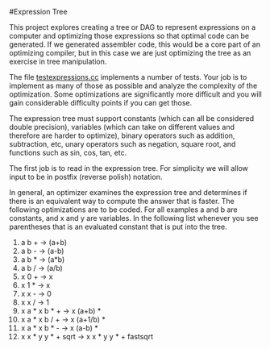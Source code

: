 #Expression Tree

This project explores creating a tree or DAG to represent expressions
on a computer and optimizing those expressions so that optimal code
can be generated. If we generated assembler code, this would be a core
part of an optimizing compiler, but in this case we are just
optimizing the tree as an exercise in tree manipulation.

The file [testexpressions.cc](testexpressions.cc) implements a number
of tests. Your job is to implement as many of those as possible and
analyze the complexity of the optimization. Some optimizations are
significantly more difficult and you will gain considerable difficulty
points if you can get those.

The expression tree must support constants (which can all be
considered double precision), variables (which can take on different
values and therefore are harder to optimize), binary operators such as
addition, subtraction, etc, unary operators such as negation, square
root, and functions such as sin, cos, tan, etc.

The first job is to read in the expression tree. For simplicity we will allow input to be in postfix (reverse polish) notation.

In general, an optimizer examines the expression tree and determines if there is an equivalent way to compute the answer that is faster. The following optimizations are to be coded. For all examples a and b are constants, and x and y are variables.
In the following list whenever you see parentheses that is an evaluated constant that is put into the tree.

1. a b + &#8594; (a+b)
1. a b - &#8594; (a-b)
1. a b * &#8594; (a*b)
1. a b / &#8594; (a/b)
1. x 0 + &#8594; x
1. x 1 * &#8594; x
1. x x - &#8594; 0
1. x x / &#8594; 1
1. x a * x b * + &#8594; x (a+b) *
1. x a * x b / + &#8594; x (a+1/b) *
1. x a * x b * - &#8594; x (a-b) *
1. x x * y y * + sqrt &#8594; x x * y y * + fastsqrt